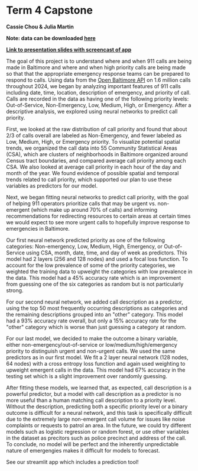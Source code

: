 # Term 4 Capstone 
**Cassie Chou & Julia Martin**

**Note: data can be downloaded [here](https://bmore-open-data-baltimore.hub.arcgis.com/datasets/911-calls-for-service-2024-1/explore)**  

**[Link to presentation slides with screencast of app](https://docs.google.com/presentation/d/1ivnFPWpoD4gnpIj2G3Phzb8QEnDSExPduENvzyIbsMg/edit#slide=id.g354ba850da6_0_1882)**

The goal of this project is to understand where and when 911 calls are being made in Baltimore and where and when high priority calls are being made so that that the appropriate emergency response teams can be prepared to respond to calls. Using data from the [Open Baltimore API](https://bmore-open-data-baltimore.hub.arcgis.com/datasets/911-calls-for-service-2024-1/explore) on 1.6 million calls throughout 2024, we began by analyzing important features of 911 calls including date, time, location, description of emergency, and priority of call. Calls are recorded in the data as having one of the following priority levels: Out-of-Service, Non-Emergency, Low, Medium, High, or Emergency. After a descriptive analysis, we explored using neural networks to predict call priority.

First, we looked at the raw distribution of call priority and found that about 2/3 of calls overall are labeled as Non-Emergency, and fewer labeled as Low, Medium, High, or Emergency priority. To visualize potential spatial trends, we organized the call data into 55 Community Statistical Areas (CSA), which are clusters of neighborhoods in Baltimore organized around Census tract boundaries, and compared average call priority among each CSA. We also looked at average call priority in each hour of the day and month of the year. We found evidence of possible spatial and temporal trends related to call priority, which supported our plan to use these variables as predictors for our model. 

Next, we began fitting neural networks to predict call priority, with the goal of helping 911 operators prioritize calls that may be urgent vs. non-emergent (which make up around 70% of calls) and informing recommendations for redirecting resources to certain areas at certain times we would expect to see more urgent calls to hopefully improve response to emergencies in Baltimore. 

Our first neural network predicted priority as one of the following categories: Non-emergency, Low, Medium, High, Emergency, or Out-of-Service using CSA, month, date, time, and day of week as predictors. This model had 2 layers (256 and 128 nodes) and used a focal loss function. To account for the low prevalence of some of the priority categories, we weighted the training data to upweight the categories with low prevalence in the data. This model had a 45% accuracy rate which is an improvement from guessing one of the six categories as random but is not particularly strong. 

For our second neural network, we added call description as a predictor, using the top 50 most frequently occurring descriptions as categories and the remaining descriptions grouped into an "other" category. This model had a 93% accuracy rate overall, but only a 15% accuracy rate for the "other" category which is worse than just guessing a category at random. 

For our last model, we decided to make the outcome a binary variable, either non-emergency/out-of-service or low/medium/high/emergency priority to distinguish urgent and non-urgent calls. We used the same predictors as in our first model. We fit a 2 layer neural network (128 nodes, 64 nodes) with a cross entropy loss function and again used weighting to upweight emergent calls in the data. This model had 67% accuracy in the testing set which is a slight improvement over randomly guessing.

After fitting these models, we learned that, as expected, call description is a powerful predictor, but a model with call description as a predictor is no more useful than a human matching call description to a priority level. Without the description, predicting both a specific priority level or a binary outcome is difficult for a neural network, and this task is specifically difficult due to the extremely large non-emergent call volume for issues like noise complaints or requests to patrol an area. In the future, we could try different models such as logistic regression or random forest, or use other variables in the dataset as precitors such as police precinct and address of the call. To conclude, no model will be perfect and the inherently unpredictable nature of emergengies makes it difficult for models to forecast. 

See our streamlit app which includes a prediction tool! 
